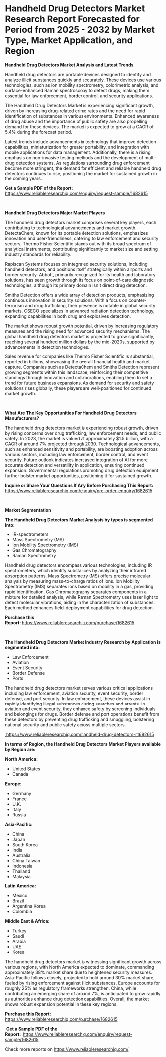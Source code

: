 <p><h1>Handheld Drug Detectors Market Research Report Forecasted for Period from 2025 -  2032 by Market Type, Market Application, and Region</h1></p><p><strong>Handheld Drug Detectors Market Analysis and Latest Trends</strong></p>
<p><p>Handheld drug detectors are portable devices designed to identify and analyze illicit substances quickly and accurately. These devices use various technologies, such as ion mobility spectrometry, colorimetric analysis, and surface-enhanced Raman spectroscopy to detect drugs, making them essential for law enforcement, border control, and security applications.</p><p>The Handheld Drug Detectors Market is experiencing significant growth, driven by increasing drug-related crime rates and the need for rapid identification of substances in various environments. Enhanced awareness of drug abuse and the importance of public safety are also propelling demand for these devices. The market is expected to grow at a CAGR of 5.4% during the forecast period.</p><p>Latest trends include advancements in technology that improve detection capabilities, miniaturization for greater portability, and integration with mobile applications for data management. Additionally, there is a rising emphasis on non-invasive testing methods and the development of multi-drug detection systems. As regulations surrounding drug enforcement become more stringent, the demand for efficient and reliable handheld drug detectors continues to rise, positioning the market for sustained growth in the coming years.</p></p>
<p><strong>Get a Sample PDF of the Report:&nbsp;</strong> <a href="https://www.reliableresearchiq.com/enquiry/request-sample/1682615?utm_campaign=2810&utm_medium=2&utm_source=Github&utm_content=ia&utm_term=26032025&utm_id=handheld-drug-detectors">https://www.reliableresearchiq.com/enquiry/request-sample/1682615</a></p>
<p>&nbsp;</p>
<p><strong>Handheld Drug Detectors Major Market Players</strong></p>
<p><p>The handheld drug detectors market comprises several key players, each contributing to technological advancements and market growth. DetectaChem, known for its portable detection solutions, emphasizes innovation and user-friendliness, catering to law enforcement and security sectors. Thermo Fisher Scientific stands out with its broad spectrum of analytical instruments, contributing significantly to market size and setting industry standards for reliability.</p><p>Rapiscan Systems focuses on integrated security solutions, including handheld detectors, and positions itself strategically within airports and border security. Abbott, primarily recognized for its health and laboratory solutions, has seen growth through its focus on point-of-care diagnostic technologies, although its primary domain isn't direct drug detection.</p><p>Smiths Detection offers a wide array of detection products, emphasizing continuous innovation in security solutions. With a focus on counter-terrorism and drug trafficking, their presence is notable in global security markets. CSECO specializes in advanced radiation detection technology, expanding capabilities in both drug and explosives detection.</p><p>The market shows robust growth potential, driven by increasing regulatory measures and the rising need for advanced security mechanisms. The global handheld drug detectors market is projected to grow significantly, reaching several hundred million dollars by the mid-2020s, supported by advancements in detection technologies.</p><p>Sales revenue for companies like Thermo Fisher Scientific is substantial, reported in billions, showcasing the overall financial health and market capture. Companies such as DetectaChem and Smiths Detection represent growing segments within this landscape, reinforcing their competitive standings through innovation and collaborations, enabling them to set a trend for future business expansions. As demand for security and safety solutions rises globally, these players are well-positioned for continued market growth.</p></p>
<p>&nbsp;</p>
<p><strong>What Are The Key Opportunities For Handheld Drug Detectors Manufacturers?</strong></p>
<p><p>The handheld drug detectors market is experiencing robust growth, driven by rising concerns over drug trafficking, law enforcement needs, and public safety. In 2023, the market is valued at approximately $1.5 billion, with a CAGR of around 7% projected through 2030. Technological advancements, such as enhanced sensitivity and portability, are boosting adoption across various sectors, including law enforcement, border control, and event security. Future outlook indicates increased integration of AI for more accurate detection and versatility in application, ensuring continued expansion. Governmental regulations promoting drug detection equipment further bolster market opportunities, positioning it for sustained growth.</p></p>
<p><strong>Inquire or Share Your Questions If Any Before Purchasing This Report:</strong> <a href="https://www.reliableresearchiq.com/enquiry/pre-order-enquiry/1682615?utm_campaign=2810&utm_medium=2&utm_source=Github&utm_content=ia&utm_term=26032025&utm_id=handheld-drug-detectors">https://www.reliableresearchiq.com/enquiry/pre-order-enquiry/1682615</a></p>
<p>&nbsp;</p>
<p><strong>Market Segmentation</strong></p>
<p><strong>The Handheld Drug Detectors Market Analysis by types is segmented into:</strong></p>
<p><ul><li>IR-spectrometers</li><li>Mass Spectrometry (MS)</li><li>Ion Mobility Spectrometry (IMS)</li><li>Gas Chromatography</li><li>Raman Spectrometry</li></ul></p>
<p><p>Handheld drug detectors encompass various technologies, including IR spectrometers, which identify substances by analyzing their infrared absorption patterns. Mass Spectrometry (MS) offers precise molecular analysis by measuring mass-to-charge ratios of ions. Ion Mobility Spectrometry (IMS) separates ions based on mobility in a gas, providing rapid identification. Gas Chromatography separates components in a mixture for detailed analysis, while Raman Spectrometry uses laser light to detect molecular vibrations, aiding in the characterization of substances. Each method enhances field-deployment capabilities for drug detection.</p></p>
<p><strong>Purchase this Report:&nbsp;</strong><a href="https://www.reliableresearchiq.com/purchase/1682615?utm_campaign=2810&utm_medium=2&utm_source=Github&utm_content=ia&utm_term=26032025&utm_id=handheld-drug-detectors">https://www.reliableresearchiq.com/purchase/1682615</a></p>
<p>&nbsp;</p>
<p><strong>The Handheld Drug Detectors Market Industry Research by Application is segmented into:</strong></p>
<p><ul><li>Law Enforcement</li><li>Aviation</li><li>Event Security</li><li>Border Defense</li><li>Ports</li></ul></p>
<p><p>The handheld drug detectors market serves various critical applications including law enforcement, aviation security, event security, border defense, and port security. In law enforcement, these devices assist in rapidly identifying illegal substances during searches and arrests. In aviation and event security, they enhance safety by screening individuals and belongings for drugs. Border defense and port operations benefit from these detectors by preventing drug trafficking and smuggling, bolstering national security and public safety across multiple sectors.</p></p>
<p><a href="https://www.reliableresearchiq.com/handheld-drug-detectors-r1682615?utm_campaign=2810&utm_medium=2&utm_source=Github&utm_content=ia&utm_term=26032025&utm_id=handheld-drug-detectors">&nbsp;https://www.reliableresearchiq.com/handheld-drug-detectors-r1682615</a></p>
<p><strong>In terms of Region, the Handheld Drug Detectors Market Players available by Region are:</strong></p>
<p>
    <p> <strong> North America: </strong>
        <ul>
            <li>United States</li>
            <li>Canada</li>
        </ul>
        </p> 
    <p> <strong> Europe: </strong>
        <ul>
            <li>Germany</li>
            <li>France</li>
            <li>U.K.</li>
            <li>Italy</li>
            <li>Russia</li>
        </ul>
        </p> 
    <p> <strong> Asia-Pacific: </strong>
        <ul>
            <li>China</li>
            <li>Japan</li>
            <li>South Korea</li>
            <li>India</li>
            <li>Australia</li>
            <li>China Taiwan</li>
            <li>Indonesia</li>
            <li>Thailand</li>
            <li>Malaysia</li>
        </ul>
        </p> 
    <p> <strong> Latin America: </strong>
        <ul>
            <li>Mexico</li>
            <li>Brazil</li>
            <li>Argentina Korea</li>
            <li>Colombia</li>
        </ul>
        </p> 
    <p> <strong> Middle East & Africa: </strong>
        <ul>
            <li>Turkey</li>
            <li>Saudi</li>
            <li>Arabia</li>
            <li>UAE</li>
            <li>Korea</li>
        </ul>
    </p>
    </p>
<p><p>The handheld drug detectors market is witnessing significant growth across various regions, with North America expected to dominate, commanding approximately 38% market share due to heightened security measures. Asia-Pacific follows closely, projected to hold around 30% market share, fueled by rising enforcement against illicit substances. Europe accounts for roughly 25% as regulatory frameworks strengthen. China, while contributing an emerging share of around 7%, is anticipated to grow rapidly as authorities enhance drug detection capabilities. Overall, the market shows robust expansion potential in these key regions.</p></p>
<p><strong>Purchase this Report: </strong><a href="https://www.reliableresearchiq.com/purchase/1682615?utm_campaign=2810&utm_medium=2&utm_source=Github&utm_content=ia&utm_term=26032025&utm_id=handheld-drug-detectors">https://www.reliableresearchiq.com/purchase/1682615</a></p>
<p>&nbsp;<strong>Get a Sample PDF of the Report:&nbsp;&nbsp;</strong><a href="https://www.reliableresearchiq.com/enquiry/request-sample/1682615?utm_campaign=2810&utm_medium=2&utm_source=Github&utm_content=ia&utm_term=26032025&utm_id=handheld-drug-detectors">https://www.reliableresearchiq.com/enquiry/request-sample/1682615</a></p>
<p><strong></strong></p>
<p>Check more reports on <a href="https://www.reliableresearchiq.com/?utm_campaign=2810&utm_medium=2&utm_source=Github&utm_content=ia&utm_term=26032025&utm_id=handheld-drug-detectors">https://www.reliableresearchiq.com/</a></p>